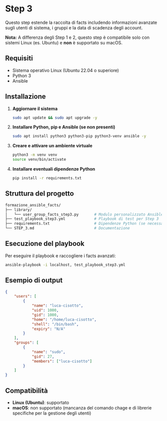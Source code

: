 # Step 3

Questo step estende la raccolta di facts includendo informazioni avanzate sugli utenti di sistema, i gruppi e la data di scadenza degli account.

**Nota:** A differenza degli Step 1 e 2, questo step è compatibile solo con sistemi Linux (es. Ubuntu) e **non** è supportato su macOS.

## Requisiti

- Sistema operativo Linux (Ubuntu 22.04 o superiore)
- Python 3
- Ansible

## Installazione

1. **Aggiornare il sistema**

   ```bash
   sudo apt update && sudo apt upgrade -y
   ```

2. **Installare Python, pip e Ansible (se non presenti)**

   ```bash
   sudo apt install python3 python3-pip python3-venv ansible -y
   ```

3. **Creare e attivare un ambiente virtuale**

   ```bash
   python3 -m venv venv
   source venv/bin/activate
   ```

4. **Installare eventuali dipendenze Python**

   ```bash
   pip install -r requirements.txt
   ```

## Struttura del progetto

```bash
formazione_ansible_facts/
├── library/
│   └── user_group_facts_step3.py       # Modulo personalizzato Ansible
├── test_playbook_step3.yml             # Playbook di test per Step 3
├── requirements.txt                    # Dipendenze Python (se necessario)
└── STEP_3.md                           # Documentazione
```

## Esecuzione del playbook

Per eseguire il playbook e raccogliere i facts avanzati:

   ```bash
   ansible-playbook -i localhost, test_playbook_step3.yml
   ```

## Esempio di output

```json
{
    "users": [
        {
            "name": "luca-cisotto",
            "uid": 1000,
            "gid": 1000,
            "home": "/home/luca-cisotto",
            "shell": "/bin/bash",
            "expiry": "N/A"
        }
    ],
    "groups": [
        {
            "name": "sudo",
            "gid": 27,
            "members": ["luca-cisotto"]
        }
    ]
}
```

## Compatibilità

- **Linux (Ubuntu)**: supportato
- **macOS**: non supportato (mancanza del comando chage e di librerie specifiche per la gestione degli utenti)
